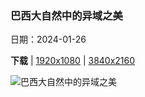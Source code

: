 ### 巴西大自然中的异域之美

日期：2024-01-26

**下载**  |  [1920x1080](https://cn.bing.com/th?id=OHR.ToucanetEmpoleirado_ZH-CN8520861326_1920x1080.jpg)  |  [3840x2160](https://cn.bing.com/th?id=OHR.ToucanetEmpoleirado_ZH-CN8520861326_UHD.jpg)

![巴西大自然中的异域之美](https://cn.bing.com/th?id=OHR.ToucanetEmpoleirado_ZH-CN8520861326_1920x1080.jpg "点嘴小巨嘴鸟，大西洋森林，巴西 (© aaprophoto/Getty Images)")

